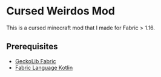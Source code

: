 # Cursed Weirdos Mod

This is a cursed minecraft mod that I made for Fabric > 1.16.

## Prerequisites

- [GeckoLib Fabric](https://www.curseforge.com/minecraft/mc-mods/geckolib-fabric)
- [Fabric Language Kotlin](https://modrinth.com/mod/fabric-language-kotlin)

